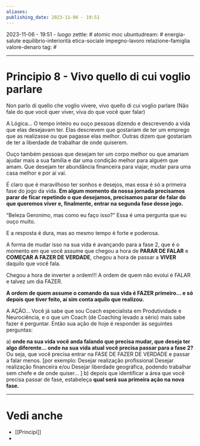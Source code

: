```yaml
---
aliases: 
publishing_date: 2023-11-06 - 19:51
---
```

2023-11-06 - 19:51 - *luogo*
zettle: # atomic moc
ubuntudream: # energia-salute equilibrio-interiorità etica-sociale impegno-lavoro relazione-famiglia valore-denaro 
tag: #

---
# Principio 8 - Vivo quello di cui voglio parlare

Non parlo di quello che voglio vivere, vivo quello di cui voglio parlare
(Não fale do que você quer viver, viva do que você quer falar)

A Lógica…
O tempo inteiro eu ouço pessoas dizendo e descrevendo a vida que elas desejavam ter. Elas descrevem que gostariam de ter um emprego que as realizasse ou que pagasse elas melhor. Outras dizem que gostariam de ter a liberdade de trabalhar de onde quiserem.

Ouço também pessoas que desejam ter um corpo melhor ou que amariam ajudar mais a sua família e dar uma condição melhor para alguém que amam. Que desejam ter abundância financeira para viajar, mudar para uma casa melhor e por aí vai.

É claro que é maravilhoso ter sonhos e desejos, mas essa é só a primeira fase do jogo da vida. **Em algum momento da nossa jornada precisamos parar de ficar repetindo o que desejamos, precisamos parar de falar do que queremos viver e, finalmente, entrar na segunda fase desse jogo.**

“Beleza Geronimo, mas como eu faço isso?” Essa é uma pergunta que eu ouço muito.

E a resposta é dura, mas ao mesmo tempo é forte e poderosa.

A forma de mudar isso na sua vida é avançando para a fase 2, que é o momento em que você assume que chegou a hora de **PARAR DE FALAR** e **COMEÇAR A FAZER DE VERDADE**, chegou a hora de passar a **VIVER** daquilo que você fala.

Chegou a hora de inverter a ordem!!! A ordem de quem não evolui é FALAR e talvez um dia FAZER.

**A ordem de quem assume o comando da sua vida é FAZER primeiro… e só depois que tiver feito, aí sim conta aquilo que realizou.**


A AÇÃO...
Você já sabe que sou Coach especialista em Produtividade e Neurociência, e o que um Coach (de Coaching levado a sério) mais sabe fazer é perguntar. Então sua ação de hoje é responder às seguintes perguntas:

a) **onde na sua vida você anda falando que precisa mudar, que deseja ter algo diferente… onde na sua vida atual você precisa passar para a fase 2?** 
Ou seja, que você precisa entrar na FASE DE FAZER DE VERDADE e passar a falar menos.
[por exemplo:
	Desejar realização profissional
	Desejar realização financeira e/ou
	Desejar liberdade geográfica, podendo trabalhar sem chefe e de onde quiser…
]
b) depois que identificar a área que você precisa passar de fase, estabeleça **qual será sua primeira ação na nova fase.**




---
# Vedi anche
- [[Principi]]
- 